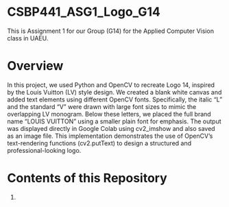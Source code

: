# CSBP441_ASG1_Logo_G14
This is Assignment 1 for our Group (G14) for the Applied Computer Vision class in UAEU.

# Overview
In this project, we used Python and OpenCV to recreate Logo 14, inspired by the Louis Vuitton (LV) style design. We created a blank white canvas and added text elements using different OpenCV fonts. Specifically, the italic “L” and the standard “V” were drawn with large font sizes to mimic the overlapping LV monogram. Below these letters, we placed the full brand name “LOUIS VUITTON” using a smaller plain font for emphasis. The output was displayed directly in Google Colab using cv2_imshow and also saved as an image file. This implementation demonstrates the use of OpenCV’s text-rendering functions (cv2.putText) to design a structured and professional-looking logo.

# Contents of this Repository
1. 
